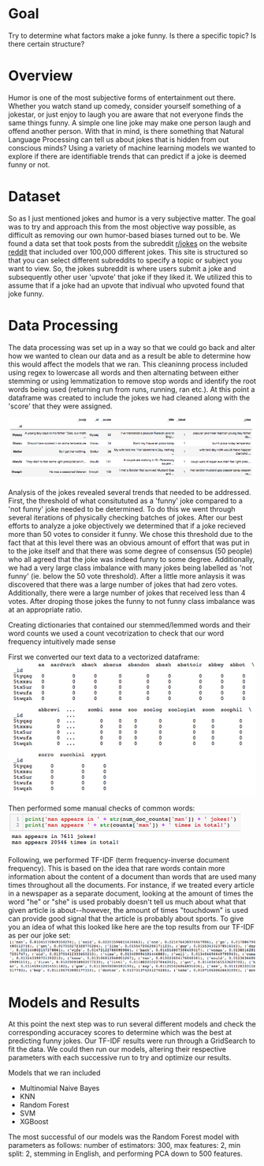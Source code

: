 # Goal
Try to determine what factors make a joke funny. Is there a specific topic? Is there certain structure?

# Overview
Humor is one of the most subjective forms of entertainment out there. Whether you watch stand up comedy, consider yourself something of a jokestar, or just enjoy to laugh you are aware that not everyone finds the same things funny. A simple one line joke may make one person laugh and offend another person. With that in mind, is there something that Natural Language Processing can tell us about jokes that is hidden from out conscious minds? Using a variety of machine learning models we wanted to explore if there are identifiable trends that can predict if a joke is deemed funny or not.

# Dataset
So as I just mentioned jokes and humor is a very subjective matter. The goal was to try and approach this from the most objective way possible, as difficult as removing our own humor-based biases turned out to be.
We found a data set that took posts from the subreddit [r/jokes](https://www.reddit.com/r/Jokes/) on the website [reddit](https://www.reddit.com/) that included over 100,000 different jokes. This site is structured so that you can select different subreddits to specify a topic or subject you want to view. So, the jokes subreddit is where users submit a joke and subsequently other user 'upvote' that joke if they liked it. We utilized this to assume that if a joke had an upvote that indivual who upvoted found that joke funny.

# Data Processing
The data processing was set up in a way so that we could go back and alter how we wanted to clean our data and as a result be able to determine how this would affect the models that we ran. This cleaninng process included using regex to lowercase all words and then alternating between either stemming or using lemmatization to remove stop words and identify the root words being used (returning run from runs, running, ran etc.). At this point a dataframe was created to include the jokes we had  cleaned along with the 'score' that they were assigned. 

![alt text](https://github.com/scbronder/Joke_predictor/blob/master/visuals/Screen%20Shot%202019-03-15%20at%2011.21.49%20AM.png)

Analysis of the jokes revealed several trends that needed to be addressed. First, the threshold of what consitututed as a 'funny' joke compared to a 'not funny' joke needed to be determined. To do this we went through several iterations of physically checking batches of jokes. After our best efforts to analyze a joke objectively we determined that if a joke recieved more than 50 votes to consider it funny. We chose this threshold due to the fact that at this level there was an obvious amount of effort that was put in to the joke itself and that there was some degree of consensus (50 people) who all agreed that the joke was indeed funny to some degree. Additionally, we had a very large class imbalance with many jokes being labelled as 'not funny' (ie. below the 50 vote threshold). After a little more anlaysis it was discovered that there was a large number of jokes that had zero votes. Additionally, there were a large number of jokes that received less than 4 votes. After droping those jokes the funny to not funny class imbalance was at an appropriate ratio. 

Creating dictionaries that contained our stemmed/lemmed words and their word counts we used a count vecotrization to check that our word frequency intuitively made sense

First we converted our text data to a vectorized dataframe:
![alt text](https://github.com/scbronder/Joke_predictor/blob/master/visuals/Screen%20Shot%202019-03-15%20at%201.52.37%20PM.png)

Then performed some manual checks of common words:
![alt text](https://github.com/scbronder/Joke_predictor/blob/master/visuals/Screen%20Shot%202019-03-15%20at%201.53.20%20PM.png)

Following, we performed TF-IDF (term frequency-inverse document frequency). This is based on the idea that rare words contain more information about the content of a document than words that are used many times throughout all the documents. For instance, if we treated every article in a newspaper as a separate document, looking at the amount of times the word "he" or "she" is used probably doesn't tell us much about what that given article is about--however, the amount of times "touchdown" is used can provide good signal that the article is probably about sports. To give you an idea of what this looked like here are the top results from our TF-IDF as per our joke set:
![alt text](https://github.com/scbronder/Joke_predictor/blob/master/visuals/Screen%20Shot%202019-03-15%20at%202.02.48%20PM.png)

# Models and Results
At this point the next step was to run several different models and check the corresponding accuracey scores to determine which was the best at predicting funny jokes. Our TF-IDF results were run through a GridSearch to fit the data. We could then run our models, altering their respective parameters with each successive run to try and optimize our results.

Models that we ran included
- Multinomial Naive Bayes
- KNN
- Random Forest
- SVM
- XGBoost

The most successful of our models was the Random Forest model with parameters as follows: number of estimators: 300, max features: 2, min split: 2, stemming in English, and performing PCA down to 500 features. 
